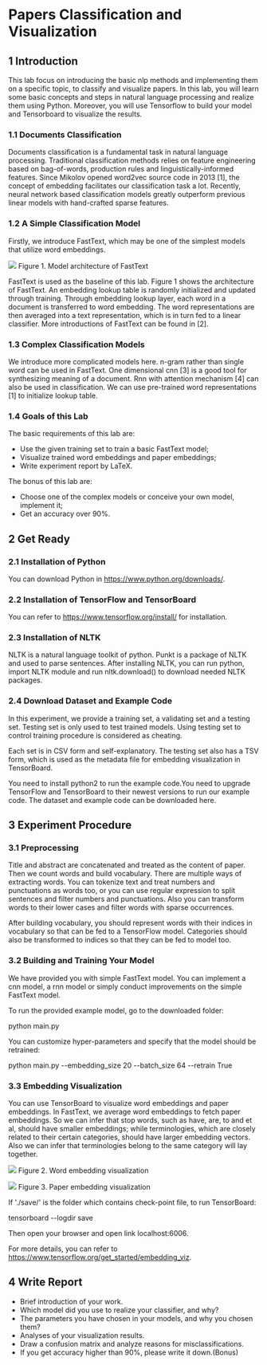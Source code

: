 # Papers Classification and Visualization

## 1 Introduction

This lab focus on introducing the basic nlp methods and implementing them on a specific topic, to classify and visualize papers. In this lab, you will learn some basic concepts and steps in natural language processing and realize them using Python. Moreover, you will use Tensorflow to build your model and Tensorboard to visualize the results.

### 1.1 Documents Classification

Documents classification is a fundamental task in natural language processing. Traditional classification methods relies on feature engineering based on bag-of-words, production rules and linguistically-informed features. Since Mikolov opened word2vec source code in 2013 [1], the concept of embedding facilitates our classification task a lot. Recently, neural network based classification models greatly outperform previous linear models with hand-crafted sparse features. 

### 1.2 A Simple Classification Model

Firstly, we introduce FastText, which may be one of the simplest models that utilize word embeddings.

![](images/fasttext.jpg)
Figure 1. Model architecture of FastText

FastText is used as the baseline of this lab. Figure 1 shows the architecture of FastText. An embedding lookup table is randomly initialized and updated through training.  Through embedding lookup layer, each word in a document is transferred to word embedding. The word representations are then averaged into a text representation, which is in turn fed to a linear classifier. More introductions of FastText can be found in [2].

### 1.3 Complex Classification Models

We introduce more complicated models here. n-gram rather than single word can be used in FastText. One dimensional cnn  [3] is a good tool for synthesizing meaning of a document. Rnn with attention mechanism [4] can also be used in classification. We can use pre-trained word representations [1] to initialize lookup table. 

### 1.4 Goals of this Lab

The basic requirements of this lab are:
- Use the given training set to train a basic FastText model; 
- Visualize trained word embeddings and paper embeddings;
- Write experiment report by LaTeX.

The bonus of this lab are:
- Choose one of the complex models or conceive your own model, implement it;
- Get an accuracy over 90%.

## 2 Get Ready

### 2.1 Installation of Python

You can download Python in https://www.python.org/downloads/.

### 2.2 Installation of TensorFlow and TensorBoard

You can refer to https://www.tensorflow.org/install/ for installation.

### 2.3 Installation of NLTK

NLTK is a natural language toolkit of python. Punkt is a package of NLTK and used to parse sentences. After installing NLTK, you can run python, import NLTK module and run nltk.download() to download needed NLTK packages.

### 2.4 Download Dataset and Example Code

In this experiment, we provide a training set, a validating set and a testing set. Testing set is only used to test trained models. Using testing set to control training procedure is considered as cheating.

Each set is in CSV form and self-explanatory. The testing set also has a TSV form, which is used as the metadata file for embedding visualization in TensorBoard.

You need to install python2 to run the example code.You need to upgrade TensorFlow and TensorBoard to their newest versions to run our example code. 
The dataset and example code can be downloaded here.

## 3 Experiment Procedure

### 3.1 Preprocessing

Title and abstract are concatenated and treated as the content of paper. Then we count words and build vocabulary. There are multiple ways of extracting words. You can tokenize text and treat numbers and punctuations as words too, or you can use regular expression to split sentences and filter numbers and punctuations. Also you can transform words to their lower cases and filter words with sparse occurrences.

After building vocabulary, you should represent words with their indices in vocabulary so that can be fed to a TensorFlow model. Categories should also be transformed to indices so that they can be fed to model too.

### 3.2 Building and Training Your Model

We have provided you with simple FastText model. You can implement a cnn model, a rnn model or simply conduct improvements on the simple FastText model.

To run the provided example model, go to the downloaded folder:

python main.py

You can customize hyper-parameters and specify that the model should be retrained:

python main.py --embedding_size 20 --batch_size 64 --retrain True

### 3.3 Embedding Visualization

You can use TensorBoard to visualize word embeddings and paper embeddings. In FastText, we average word embeddings to fetch paper embeddings. So we can infer that stop words, such as have, are, to and et al, should have smaller embeddings; while terminologies, which are closely related to their certain categories, should have larger embedding vectors. Also we can infer that terminologies belong to the same category will lay together.

![](images/finance_pca.jpg)
Figure 2. Word embedding visualization

![](images/papers_tsne.jpg)
Figure 3. Paper embedding visualization

If './save/' is the folder which contains check-point file, to run TensorBoard:

tensorboard --logdir save

Then open your browser and open link localhost:6006.

For more details, you can refer to https://www.tensorflow.org/get_started/embedding_viz. 

## 4 Write Report

- Brief introduction of your work.
- Which model did you use to realize your classifier, and why?
- The parameters you have chosen in your models, and why you chosen them?
- Analyses of your visualization results.
- Draw a confusion matrix and analyze reasons for misclassifications.
- If you get accuracy higher than 90%, please write it down.(Bonus)